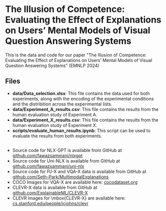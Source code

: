 # The Illusion of Competence: Evaluating the Effect of Explanations on Users’ Mental Models of Visual Question Answering Systems

This is the data and code for our paper "The Illusion of Competence: Evaluating the Effect of Explanations on Users’ Mental Models of Visual Question Answering Systems" (EMNLP 2024)

## Files
- **data/Data_selection.xlsx**: This file contains the data used for both experiments, along with the encoding of the experimental conditions and the distribition across the experimental lists.
- **data/Experiment_A_results.csv**: This file contains the results from the human evaluation study of Experiment A.
- **data/Experiment_X_results.csv**: This file contains the results from the human evaluation study of Experiment X.
- **scripts/evaluate_human_results.ipynb**: This script can be used to evaluate the results from both experiments. 

## 
-  Source code for NLX-GPT is available from GitHub at [github.com/fawazsammani/nlxgpt](https://github.com/fawazsammani/nlxgpt)
-  Source code for Uni-NLX is available from GitHub at [github.com/fawazsammani/uni-nlx](https://github.com/fawazsammani/uni-nlx)
-  Source code for PJ-X and VQA-X data is available from GitHub at [github.com/Seth-Park/MultimodalExplanations](https://github.com/Seth-Park/MultimodalExplanations)
-  COCO Images for VQA-X are available here: [cocodataset.org](https://cocodataset.org/#home)
-  CLEVR-X data is available from GitHub at [github.com/ExplainableML/CLEVR-X](https://github.com/ExplainableML/CLEVR-X)
-  CLEVR images for \mbox{CLEVR-X} are available here: [cs.stanford.edu/people/jcjohns/clevr](https://cs.stanford.edu/people/jcjohns/clevr/)
